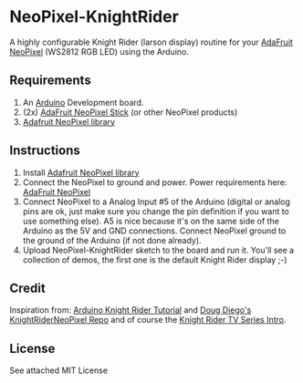 NeoPixel-KnightRider
====================

A highly configurable Knight Rider (larson display) routine for your [AdaFruit NeoPixel](http://www.adafruit.com/products/1138) (WS2812 RGB LED) using the Arduino.

## Requirements
1. An [Arduino](http://www.arduino.cc) Development board.
2. (2x) [AdaFruit NeoPixel Stick](http://www.adafruit.com/products/1426) (or other NeoPixel products)
3. [Adafruit NeoPixel library](https://github.com/adafruit/Adafruit_NeoPixel)

## Instructions
1. Install [Adafruit NeoPixel library](https://github.com/adafruit/Adafruit_NeoPixel)
2. Connect the NeoPixel to ground and power.  Power requirements here: [AdaFruit NeoPixel](http://www.adafruit.com/products/1426) 
3. Connect NeoPixel to a Analog Input #5 of the Arduino (digital or analog pins are ok, just make sure you change the pin definition if you want to use something else).  A5 is nice because it's on the same side of the Arduino as the 5V and GND connections.  Connect NeoPixel ground to the ground of the Arduino (if not done already).
4. Upload NeoPixel-KnightRider sketch to the board and run it.  You'll see a collection of demos, the first one is the default Knight Rider display ;-)

## Credit
Inspiration from: [Arduino Knight Rider Tutorial](http://www.arduino.cc/en/Tutorial/KnightRider) and [Doug Diego's KnightRiderNeoPixel Repo](https://github.com/dougdiego/KnightRiderNeoPixel) and of course the [Knight Rider TV Series Intro](http://www.youtube.com/watch?v=Mo8Qls0HnWo).

## License

See attached MIT License